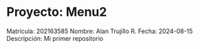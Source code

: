 # Proyecto: Menu2
Matrícula: 202163585
Nombre: Alan Trujillo R.
Fecha: 2024-08-15
Descripción:
Mi primer repositorio
